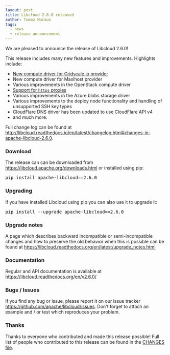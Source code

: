 ```yaml
---
layout: post
title: Libcloud 2.6.0 released
author: Tomaz Muraus
tags:
  - news
  - release announcement
---
```


We are pleased to announce the release of Libcloud 2.6.0!

This release includes many new features and improvements. Highlights
include:

* [New compute driver for Gridscale.io provider][3]
* New compute driver for Maxihost provider
* Various improvements in the OpenStack compute driver
* [Support for ``https`` proxies][2]
* Various improvements in the Azure blobs storage driver
* Various improvements to the deploy node functionality and handling of
  unsupported SSH key types
* CloudFlare DNS driver has been updated to use CloudFlare API v4
* and much more.

Full change log can be found at
<http://libcloud.readthedocs.io/en/latest/changelog.html#changes-in-apache-libcloud-2.6.0>.

### Download

The release can can be downloaded from
<https://libcloud.apache.org/downloads.html> or installed using pip:

<pre>
pip install apache-libcloud==2.6.0
</pre>

### Upgrading

If you have installed Libcloud using pip you can also use it to upgrade it:

<pre>
pip install --upgrade apache-libcloud==2.6.0
</pre>

### Upgrade notes

A page which describes backward incompatible or semi-incompatible
changes and how to preserve the old behavior when this is possible
can be found at <https://libcloud.readthedocs.org/en/latest/upgrade_notes.html>

### Documentation

Regular and API documentation is available at <https://libcloud.readthedocs.org/en/v2.6.0/>

### Bugs / Issues

If you find any bug or issue, please report it on our issue tracker
<https://github.com/apache/libcloud/issues>.
Don't forget to attach an example and / or test which reproduces your
problem.

### Thanks

Thanks to everyone who contributed and made this release possible! Full
list of people who contributed to this release can be found in the
[CHANGES file][1].

[1]: https://libcloud.readthedocs.org/en/v2.6.0/changelog.html
[2]: https://libcloud.readthedocs.io/en/latest/other/using-http-proxy.html
[3]: https://libcloud.readthedocs.io/en/latest/compute/drivers/gridscale.html
